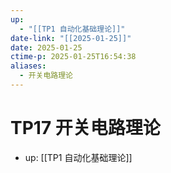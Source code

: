 ```yaml
---
up:
  - "[[TP1 自动化基础理论]]"
date-link: "[[2025-01-25]]"
date: 2025-01-25
ctime-p: 2025-01-25T16:54:38
aliases:
  - 开关电路理论
---
```


# TP17 开关电路理论

- up: [[TP1 自动化基础理论]]
